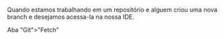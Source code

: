 Quando estamos trabalhando em um repositório e alguem criou uma nova branch e desejamos acessa-la na nossa IDE.

Aba "Git">"Fetch"